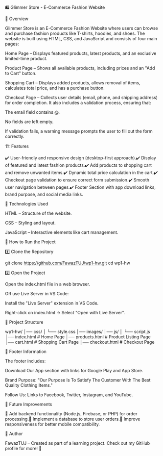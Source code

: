 🛍️ Glimmer Store - E-Commerce Fashion Website

📌 Overview

Glimmer Store is an E-Commerce Fashion Website where users can browse and purchase fashion products like T-shirts, hoodies, and shoes. The website is built using HTML, CSS, and JavaScript and consists of four main pages:

Home Page – Displays featured products, latest products, and an exclusive limited-time product.

Product Page – Shows all available products, including prices and an "Add to Cart" button.

Shopping Cart – Displays added products, allows removal of items, calculates total price, and has a purchase button.

Checkout Page – Collects user details (email, phone, and shipping address) for order completion. It also includes a validation process, ensuring that:

The email field contains @.

No fields are left empty.

If validation fails, a warning message prompts the user to fill out the form correctly.

🏗️ Features

✔️ User-friendly and responsive design (desktop-first approach).✔️ Display of featured and latest fashion products.✔️ Add products to shopping cart and remove unwanted items.✔️ Dynamic total price calculation in the cart.✔️ Checkout page validation to ensure correct form submission.✔️ Smooth user navigation between pages.✔️ Footer Section with app download links, brand purpose, and social media links.

🎨 Technologies Used

HTML – Structure of the website.

CSS – Styling and layout.

JavaScript – Interactive elements like cart management.

🚀 How to Run the Project

1️⃣ Clone the Repository

git clone https://github.com/FawazTUJ/wp1-hw.git
cd wp1-hw

2️⃣ Open the Project

Open the index.html file in a web browser.

OR use Live Server in VS Code:

Install the "Live Server" extension in VS Code.

Right-click on index.html → Select "Open with Live Server".

📂 Project Structure

wp1-hw/
│── css/
│   └── style.css
│── images/
│── js/
│   └── script.js
│── index.html  # Home Page
│── products.html  # Product Listing Page
│── cart.html  # Shopping Cart Page
│── checkout.html  # Checkout Page

📌 Footer Information

The footer includes:

Download Our App section with links for Google Play and App Store.

Brand Purpose: "Our Purpose Is To Satisfy The Customer With The Best Quality Clothing Items."

Follow Us: Links to Facebook, Twitter, Instagram, and YouTube.

📢 Future Improvements

🔹 Add backend functionality (Node.js, Firebase, or PHP) for order processing.🔹 Implement a database to store user orders.🔹 Improve responsiveness for better mobile compatibility.

📌 Author

FawazTUJ – Created as part of a learning project. Check out my GitHub profile for more! 🚀
